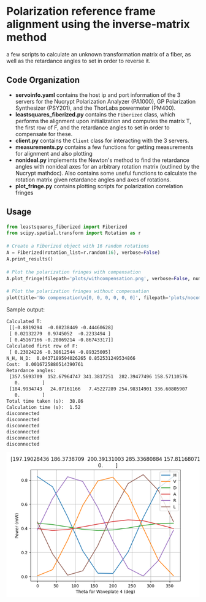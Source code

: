 # Polarization reference frame alignment using the inverse-matrix method

a few scripts to calculate an unknown transformation matrix of a fiber, as well as the retardance angles to set in order to reverse it.

## Code Organization
* **servoinfo.yaml** contains the host ip and port information of the 3 servers for the Nucrypt Polarization Analyzer (PA1000), GP Polarization Synthesizer (PSY201), and the ThorLabs powermeter (PM400).
* **leastsquares_fiberized.py** contains the `Fiberized` class, which performs the alignment upon initialization and computes the matrix T, the first row of F, and the retardance angles to set in order to compensate for these.
* **client.py** contains the `Client` class for interacting with the 3 servers.
* **measurements.py** contains a few functions for getting measurements for alignment and also plotting
* **nonideal.py** implements the Newton's method to find the retardance angles with nonideal axes for an arbitrary rotation matrix (outlined by the Nucrypt mathdoc). Also contains some useful functions to calculate the rotation matrix given retardance angles and axes of rotations.
* **plot_fringe.py** contains plotting scripts for polarization correlation fringes

## Usage

```python
from leastsquares_fiberized import Fiberized
from scipy.spatial.transform import Rotation as r

# Create a Fiberized object with 16 random rotations
A = Fiberized(rotation_list=r.random(16), verbose=False)
A.print_results()

# Plot the polarization fringes with compensation
A.plot_fringe(filepath='plots/withcompensation.png', verbose=False, num_points=15)

# Plot the polarization fringes without compensation
plot(title='No compensation\n[0, 0, 0, 0, 0, 0]', filepath='plots/nocompensation.png', verbose=True, num_points=15)
```

Sample output:
```text
Calculated T: 
 [[-0.8919294  -0.08238449 -0.44460628]
 [ 0.02132279  0.9745052  -0.2233494 ]
 [ 0.45167166 -0.20869214 -0.86743317]]
Calculated first row of F: 
 [ 0.23024226 -0.38612544 -0.89325005]
N_H, N_D:  0.8437189594026265 0.852531249534866
Cost:  0.0016725880514390761
Retardance angles: 
 [357.5693709  152.67964747 341.3817251  282.39477496 158.57110576
   0.        ] 
 [184.9934743   24.07161166   7.45227289 254.98314901 336.60805907
   0.        ]
Total time taken (s):  38.86
Calculation time (s):  1.52
disconnected
disconnected
disconnected
disconnected
disconnected
disconnected
```

![image info](plots/jun30_.png)
## 
